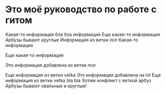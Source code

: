# Это моё руководство по работе с гитом
Какая-то информация бла бла
информация
Еще какая-то информация Арбузы бывают круглые
Информация из ветки лол
Какая-то информация

Еще какая-то информация

Это информация добавлена из ветки лол

Еще информация из ветки vetka
Это информация добавлена на lol
Еще информация из ветки vetka bla bla
Хотим конфликт с веткой арбуз
Арбузы бывают овальные и круглые!

